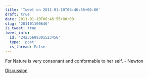 ```yaml
---
title: 'Tweet on 2011-01-10T06:46:55+00:00'
draft: true
date: 2011-01-10T06:46:55+00:00
slug: '201101100646'
is_tweet: true
tweet_info:
  id: '24235699301523456'
  type: 'post'
  is_thread: False
---
```




For Nature is very consonant and conformable to her self. - Newton

[Discussion](https://x.com/sytelus/status/24235699301523456)
